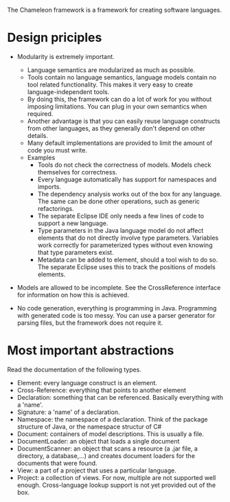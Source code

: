 The Chameleon framework is a framework for creating software languages.

Design priciples
================

* Modularity is extremely important.
  - Language semantics are modularized as much as possible.
  - Tools contain no language semantics, language models contain no tool related functionality. This makes it very easy to create language-independent tools.
  - By doing this, the framework can do a lot of work for you without imposing limitations. You can plug in your own semantics when required.
  - Another advantage is that you can easily reuse language constructs from other languages, as they generally don't depend on other details.
  - Many default implementations are provided to limit the amount of code you must write.
  - Examples
    - Tools do not check the correctness of models. Models check themselves for correctness.
    - Every language automatically has support for namespaces and imports.
    - The dependency analysis works out of the box for any language. The same can be done
      other operations, such as generic refactorings.
    - The separate Eclipse IDE only needs a few lines of code to support a new language.
    - Type parameters in the Java language model do not affect elements
      that do not directly involve type parameters. Variables work correctly for parameterized
      types without even knowing that type parameters exist.
    - Metadata can be added to element, should a tool wish to do so. The separate Eclipse uses this to track the positions of models elements.

* Models are allowed to be incomplete. See the CrossReference interface for information on how this is achieved.
* No code generation, everything is programming in Java. Programming with generated code is too messy. You can use a parser generator for parsing files, but the framework does not require it.

Most important abstractions
===========================

Read the documentation of the following types.

- Element: every language construct is an element.
- Cross-Reference: everything that points to another element
- Declaration: something that can be referenced. Basically everything with a 'name'.
- Signature: a 'name' of a declaration.
- Namespace: the namespace of a declaration. Think of the package structure of Java, or the namespace structur of C#
- Document: containers of model descriptions. This is usually a file.
- DocumentLoader: an object that loads a single document
- DocumentScanner: an object that scans a resource (a .jar file, a directory, a database,...) and creates document loaders for the documents that were found.
- View: a part of a project that uses a particular language.
- Project: a collection of views. For now, multiple are not supported well enough. Cross-language lookup support is not yet provided out of the box.
